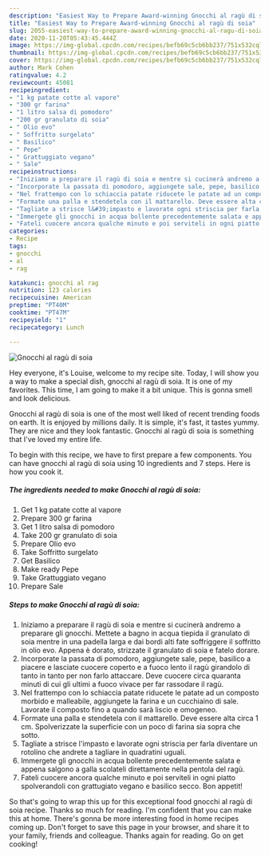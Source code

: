 ```yaml
---
description: "Easiest Way to Prepare Award-winning Gnocchi al ragù di soia"
title: "Easiest Way to Prepare Award-winning Gnocchi al ragù di soia"
slug: 2055-easiest-way-to-prepare-award-winning-gnocchi-al-ragu-di-soia
date: 2020-11-20T05:43:45.444Z
image: https://img-global.cpcdn.com/recipes/befb69c5cb6bb237/751x532cq70/gnocchi-al-ragu-di-soia-recipe-main-photo.jpg
thumbnail: https://img-global.cpcdn.com/recipes/befb69c5cb6bb237/751x532cq70/gnocchi-al-ragu-di-soia-recipe-main-photo.jpg
cover: https://img-global.cpcdn.com/recipes/befb69c5cb6bb237/751x532cq70/gnocchi-al-ragu-di-soia-recipe-main-photo.jpg
author: Mark Cohen
ratingvalue: 4.2
reviewcount: 45081
recipeingredient:
- "1 kg patate cotte al vapore"
- "300 gr farina"
- "1 litro salsa di pomodoro"
- "200 gr granulato di soia"
- " Olio evo"
- " Soffritto surgelato"
- " Basilico"
- " Pepe"
- " Grattuggiato vegano"
- " Sale"
recipeinstructions:
- "Iniziamo a preparare il ragù di soia e mentre si cucinerà andremo a preparare gli gnocchi. Mettete a bagno in acqua tiepida il granulato di soia mentre in una padella larga e dai bordi alti fate soffriggere il soffritto in olio evo. Appena è dorato, strizzate il granulato di soia e fatelo dorare."
- "Incorporate la passata di pomodoro, aggiungete sale, pepe, basilico a piacere e lasciate cuocere coperto e a fuoco lento il ragù girandolo di tanto in tanto per non farlo attaccare. Deve cuocere circa quaranta minuti di cui gli ultimi a fuoco vivace per far rassodare il ragù."
- "Nel frattempo con lo schiaccia patate riducete le patate ad un composto morbido e malleabile, aggiungete la farina e un cucchiaino di sale. Lavorate il composto fino a quando sarà liscio e omogeneo."
- "Formate una palla e stendetela con il mattarello. Deve essere alta circa 1 cm. Spolverizzate la superficie con un poco di farina sia sopra che sotto."
- "Tagliate a strisce l&#39;impasto e lavorate ogni striscia per farla diventare un rotolino che andrete a tagliare in quadratini uguali."
- "Immergete gli gnocchi in acqua bollente precedentemente salata e appena salgono a galla scolateli direttamente nella pentola del ragù."
- "Fateli cuocere ancora qualche minuto e poi serviteli in ogni piatto spolverandoli con grattugiato vegano e basilico secco. Bon appetit!"
categories:
- Recipe
tags:
- gnocchi
- al
- rag

katakunci: gnocchi al rag 
nutrition: 123 calories
recipecuisine: American
preptime: "PT40M"
cooktime: "PT47M"
recipeyield: "1"
recipecategory: Lunch

---
```



![Gnocchi al ragù di soia](https://img-global.cpcdn.com/recipes/befb69c5cb6bb237/751x532cq70/gnocchi-al-ragu-di-soia-recipe-main-photo.jpg)

Hey everyone, it's Louise, welcome to my recipe site. Today, I will show you a way to make a special dish, gnocchi al ragù di soia. It is one of my favorites. This time, I am going to make it a bit unique. This is gonna smell and look delicious.



Gnocchi al ragù di soia is one of the most well liked of recent trending foods on earth. It is enjoyed by millions daily. It is simple, it's fast, it tastes yummy. They are nice and they look fantastic. Gnocchi al ragù di soia is something that I've loved my entire life.


To begin with this recipe, we have to first prepare a few components. You can have gnocchi al ragù di soia using 10 ingredients and 7 steps. Here is how you cook it.

<!--inarticleads1-->

##### The ingredients needed to make Gnocchi al ragù di soia:

1. Get 1 kg patate cotte al vapore
1. Prepare 300 gr farina
1. Get 1 litro salsa di pomodoro
1. Take 200 gr granulato di soia
1. Prepare  Olio evo
1. Take  Soffritto surgelato
1. Get  Basilico
1. Make ready  Pepe
1. Take  Grattuggiato vegano
1. Prepare  Sale




<!--inarticleads2-->

##### Steps to make Gnocchi al ragù di soia:

1. Iniziamo a preparare il ragù di soia e mentre si cucinerà andremo a preparare gli gnocchi. Mettete a bagno in acqua tiepida il granulato di soia mentre in una padella larga e dai bordi alti fate soffriggere il soffritto in olio evo. Appena è dorato, strizzate il granulato di soia e fatelo dorare.
1. Incorporate la passata di pomodoro, aggiungete sale, pepe, basilico a piacere e lasciate cuocere coperto e a fuoco lento il ragù girandolo di tanto in tanto per non farlo attaccare. Deve cuocere circa quaranta minuti di cui gli ultimi a fuoco vivace per far rassodare il ragù.
1. Nel frattempo con lo schiaccia patate riducete le patate ad un composto morbido e malleabile, aggiungete la farina e un cucchiaino di sale. Lavorate il composto fino a quando sarà liscio e omogeneo.
1. Formate una palla e stendetela con il mattarello. Deve essere alta circa 1 cm. Spolverizzate la superficie con un poco di farina sia sopra che sotto.
1. Tagliate a strisce l&#39;impasto e lavorate ogni striscia per farla diventare un rotolino che andrete a tagliare in quadratini uguali.
1. Immergete gli gnocchi in acqua bollente precedentemente salata e appena salgono a galla scolateli direttamente nella pentola del ragù.
1. Fateli cuocere ancora qualche minuto e poi serviteli in ogni piatto spolverandoli con grattugiato vegano e basilico secco. Bon appetit!




So that's going to wrap this up for this exceptional food gnocchi al ragù di soia recipe. Thanks so much for reading. I'm confident that you can make this at home. There's gonna be more interesting food in home recipes coming up. Don't forget to save this page in your browser, and share it to your family, friends and colleague. Thanks again for reading. Go on get cooking!
